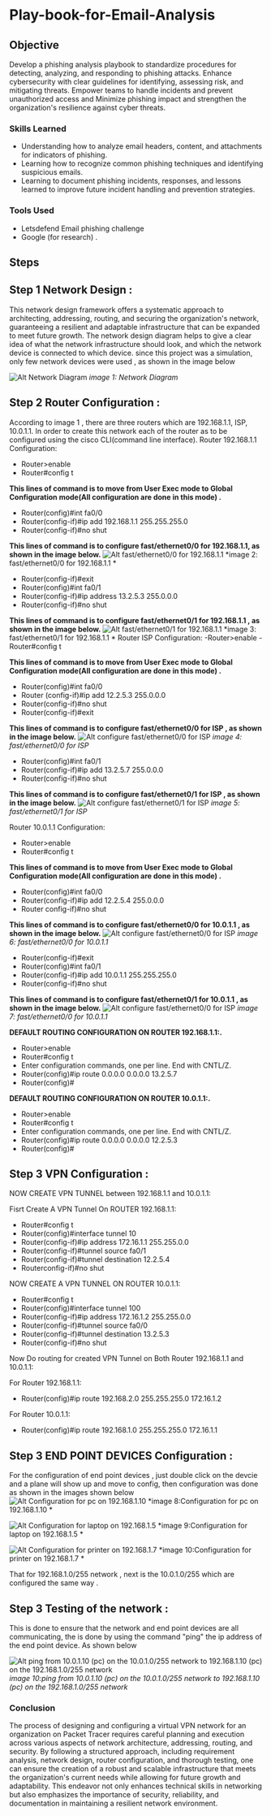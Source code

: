 # Play-book-for-Email-Analysis
## Objective
Develop a phishing analysis playbook to standardize procedures for detecting, analyzing, and responding to phishing attacks. Enhance cybersecurity with clear guidelines for identifying, assessing risk, and mitigating threats. Empower teams to handle incidents and prevent unauthorized access and Minimize phishing impact and strengthen the organization's resilience against cyber threats.
### Skills Learned
- Understanding how to analyze email headers, content, and attachments for indicators of phishing.
- Learning how to recognize common phishing techniques and identifying suspicious emails.
- Learning to document phishing incidents, responses, and lessons learned to improve future incident handling and prevention strategies.
### Tools Used
- Letsdefend Email phishing  challenge
- Google (for research) .
## Steps
## Step 1 Network Design :
This network design framework offers a systematic approach to architecting, addressing, routing, and securing the organization's network, guaranteeing a resilient and adaptable infrastructure that can be expanded to meet future growth.
The network design diagram helps to give a clear idea of what the network infrastructure should look, and which the network device is connected to which device. since this project was a simulation, only few network devices were used , as shown in the image below

![Alt Network Diagram ](https://github.com/Adegbenga-111/Building-An-Organization-VPN-Network-/blob/main/to%20be%20used%20as%20the%20network%20diagram.png)
*image 1: Network Diagram*
## Step 2 Router Configuration :
According to image 1 , there are three routers which are 192.168.1.1, ISP, 10.0.1.1. In order to create this network each of the router as to be configured using the cisco CLI(command line interface).
Router 192.168.1.1 Configuration:
 - Router>enable
 - Router#config t

**This lines of command is to move from User Exec mode to Global Configuration mode(All configuration are done in this mode) .**

-  Router(config)#int fa0/0
-  Router(config-if)#ip add 192.168.1.1 255.255.255.0 
-  Router(config-if)#no shut

 **This lines of command is to configure fast/ethernet0/0 for 192.168.1.1, as shown in the image below.**
 ![Alt fast/ethernet0/0 for 192.168.1.1 ](https://github.com/Adegbenga-111/Building-An-Organization-VPN-Network-/blob/main/projecy/192.168.1.%204_27_2024%203_52_59%20PM.png)
*image 2: fast/ethernet0/0 for 192.168.1.1 *
-   Router(config-if)#exit
-   Router(config)#int fa0/1
-   Router(config-if)#ip address 13.2.5.3 255.0.0.0
-   Router(config-if)#no shut

  **This lines of command is to configure fast/ethernet0/1 for 192.168.1.1 , as shown in the image below.**
   ![Alt fast/ethernet0/1 for 192.168.1.1 ](https://github.com/Adegbenga-111/Building-An-Organization-VPN-Network-/blob/main/projecy/192.168.1.%204_27_2024%203_52_53%20PM.png)
*image 3: fast/ethernet0/1 for 192.168.1.1 *
Router ISP Configuration:
-Router>enable
-Router#config t

**This lines of command is to move from User Exec mode to Global Configuration mode(All configuration are done in this mode) .**

- Router(config)#int fa0/0
- Router (config-if)#ip add 12.2.5.3 255.0.0.0
- Router(config-if)#no shut
- Router(config-if)#exit

 **This lines of command is to configure fast/ethernet0/0 for ISP , as shown in the image below.**
![Alt configure fast/ethernet0/0 for ISP](https://github.com/Adegbenga-111/Building-An-Organization-VPN-Network-/blob/main/projecy/ISP%20(13.2.5.7)%20(12.2.5.3)%204_27_2024%203_53_22%20PM.png)
*image 4: fast/ethernet0/0 for ISP*
- Router(config)#int fa0/1
- Router(config-if)#ip add 13.2.5.7 255.0.0.0
- Router(config-if)#no shut

 **This lines of command is to configure fast/ethernet0/1 for ISP , as shown in the image below.**
 ![Alt  configure fast/ethernet0/1 for ISP ](https://github.com/Adegbenga-111/Building-An-Organization-VPN-Network-/blob/main/projecy/ISP%20(13.2.5.7)%20(12.2.5.3)%204_27_2024%203_53_29%20PM.png)
*image 5: fast/ethernet0/1 for ISP*

Router 10.0.1.1 Configuration:
- Router>enable
- Router#config t

**This lines of command is to move from User Exec mode to Global Configuration mode(All configuration are done in this mode) .**

- Router(config)#int fa0/0
- Router(config-if)#ip add 12.2.5.4 255.0.0.0
- Router config-if)#no shut

**This lines of command is to configure fast/ethernet0/0 for 10.0.1.1 , as shown in the image below.**
![Alt configure fast/ethernet0/0 for ISP](https://github.com/Adegbenga-111/Building-An-Organization-VPN-Network-/blob/main/projecy/10.0.1.1%204_27_2024%203_53_58%20PM.png)
*image 6: fast/ethernet0/0 for 10.0.1.1*

- Router(config-if)#exit
- Router(config)#int fa0/1
- Router(config-if)#ip add 10.0.1.1 255.255.255.0
- Router(config-if)#no shut

  
**This lines of command is to configure fast/ethernet0/1 for 10.0.1.1 , as shown in the image below.**
![Alt configure fast/ethernet0/0 for ISP](https://github.com/Adegbenga-111/Building-An-Organization-VPN-Network-/blob/main/projecy/10.0.1.1%204_27_2024%203_54_09%20PM.png)
*image 7: fast/ethernet0/0 for 10.0.1.1*

**DEFAULT ROUTING CONFIGURATION ON ROUTER 192.168.1.1:.**
- Router>enable
- Router#config t
- Enter configuration commands, one per line. End with CNTL/Z.
- Router(config)#ip route 0.0.0.0 0.0.0.0 13.2.5.7
- Router(config)#

**DEFAULT ROUTING CONFIGURATION ON ROUTER 10.0.1.1:.**
- Router>enable
- Router#config t
- Enter configuration commands, one per line. End with CNTL/Z.
- Router(config)#ip route 0.0.0.0 0.0.0.0 12.2.5.3
- Router(config)#

## Step 3 VPN Configuration :
NOW CREATE VPN TUNNEL between  192.168.1.1 and 10.0.1.1:

 Fisrt Create A VPN Tunnel On ROUTER 192.168.1.1:
- Router#config t
- Router(config)#interface tunnel 10
- Router(config-if)#ip address 172.16.1.1 255.255.0.0
- Router(config-if)#tunnel source fa0/1
- Router(config-if)#tunnel destination 12.2.5.4
- Routerconfig-if)#no shut

NOW CREATE A VPN TUNNEL ON ROUTER 10.0.1.1:
- Router#config t
- Router(config)#interface tunnel 100
- Router(config-if)#ip address 172.16.1.2 255.255.0.0
- Router(config-if)#tunnel source fa0/0
- Router(config-if)#tunnel destination 13.2.5.3
- Router(config-if)#no shut

Now Do routing for created VPN Tunnel on Both Router 192.168.1.1 and 10.0.1.1:

 For Router 192.168.1.1:
  - Router(config)#ip route 192.168.2.0 255.255.255.0 172.16.1.2
 
  For Router 10.0.1.1:
  - Router(config)#ip route 192.168.1.0 255.255.255.0 172.16.1.1
 
## Step 3 END POINT DEVICES Configuration :
For the configuration of end point devices , just double click on the devcie and a plane will show up and move to config, then configuration was done as shown in the images shown below
![Alt Configuration for pc on 192.168.1.10  ](https://github.com/Adegbenga-111/Building-An-Organization-VPN-Network-/blob/main/projecy/192.168.1.10%204_27_2024%203_51_06%20PM.png)
*image 8:Configuration for pc on 192.168.1.10 *

![Alt Configuration for laptop on 192.168.1.5  ](https://github.com/Adegbenga-111/Building-An-Organization-VPN-Network-/blob/main/projecy/192.168.1.5%204_27_2024%203_51_32%20PM.png)
*image 9:Configuration for laptop on 192.168.1.5 *

![Alt Configuration for printer on 192.168.1.7 ](https://github.com/Adegbenga-111/Building-An-Organization-VPN-Network-/blob/main/projecy/192.168.1.7%204_27_2024%203_52_07%20PM.png)
*image 10:Configuration for printer on 192.168.1.7 *

That for 192.168.1.0/255 network , next is the 10.0.1.0/255 which are configured the same way .

## Step 3 Testing of the network :

This is done to ensure that the network and end point devices are all communicating, the is done by using the command "ping" the ip address of the end point device. As shown below 

![Alt ping from 10.0.1.10 (pc) on the 10.0.1.0/255 network to 192.168.1.10 (pc) on the 192.168.1.0/255 network](https://github.com/Adegbenga-111/Building-An-Organization-VPN-Network-/blob/main/projecy/10.0.1.10%204_27_2024%203_59_28%20PM.png)
*image 10:ping from 10.0.1.10 (pc) on the 10.0.1.0/255 network to 192.168.1.10 (pc) on the 192.168.1.0/255 network*


### Conclusion
The process of designing and configuring a virtual VPN network for an organization on Packet Tracer requires careful planning and execution across various aspects of network architecture, addressing, routing, and security. By following a structured approach, including requirement analysis, network design, router configuration, and thorough testing, one can ensure the creation of a robust and scalable infrastructure that meets the organization's current needs while allowing for future growth and adaptability. This endeavor not only enhances technical skills in networking but also emphasizes the importance of security, reliability, and documentation in maintaining a resilient network environment.





